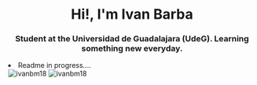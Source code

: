 <h1 align="center">Hi!, I'm Ivan Barba</h1>
<h3 align="center">Student at the Universidad de Guadalajara (UdeG). Learning something new everyday.</h3>
<li>
  Readme in progress....
</li>

<div display="flex"> 
  <img flex="2" display="inline-block" src="https://github-readme-stats.vercel.app/api?username=ivanbm18&show_icons=true&locale=en" alt="ivanbm18" />
  <img flex="2" display="inline-block" src="https://github-readme-stats.vercel.app/api/top-langs?username=ivanbm18&show_icons=true&locale=en&layout=compact" alt="ivanbm18" />
</div>


